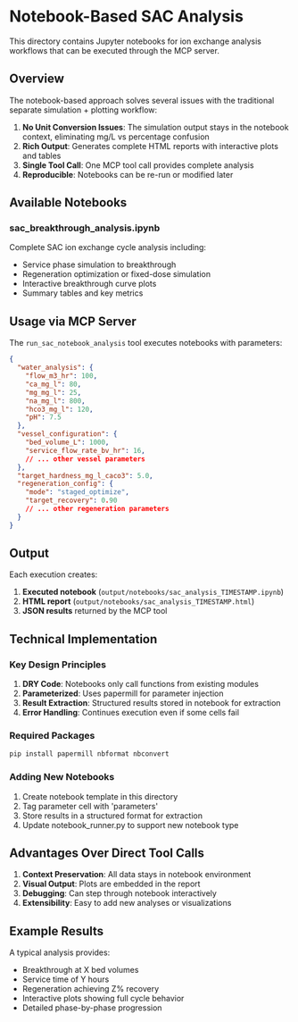 # Notebook-Based SAC Analysis

This directory contains Jupyter notebooks for ion exchange analysis workflows that can be executed through the MCP server.

## Overview

The notebook-based approach solves several issues with the traditional separate simulation + plotting workflow:

1. **No Unit Conversion Issues**: The simulation output stays in the notebook context, eliminating mg/L vs percentage confusion
2. **Rich Output**: Generates complete HTML reports with interactive plots and tables
3. **Single Tool Call**: One MCP tool call provides complete analysis
4. **Reproducible**: Notebooks can be re-run or modified later

## Available Notebooks

### sac_breakthrough_analysis.ipynb

Complete SAC ion exchange cycle analysis including:
- Service phase simulation to breakthrough
- Regeneration optimization or fixed-dose simulation
- Interactive breakthrough curve plots
- Summary tables and key metrics

## Usage via MCP Server

The `run_sac_notebook_analysis` tool executes notebooks with parameters:

```json
{
  "water_analysis": {
    "flow_m3_hr": 100,
    "ca_mg_l": 80,
    "mg_mg_l": 25,
    "na_mg_l": 800,
    "hco3_mg_l": 120,
    "pH": 7.5
  },
  "vessel_configuration": {
    "bed_volume_L": 1000,
    "service_flow_rate_bv_hr": 16,
    // ... other vessel parameters
  },
  "target_hardness_mg_l_caco3": 5.0,
  "regeneration_config": {
    "mode": "staged_optimize",
    "target_recovery": 0.90
    // ... other regeneration parameters
  }
}
```

## Output

Each execution creates:
1. **Executed notebook** (`output/notebooks/sac_analysis_TIMESTAMP.ipynb`)
2. **HTML report** (`output/notebooks/sac_analysis_TIMESTAMP.html`)
3. **JSON results** returned by the MCP tool

## Technical Implementation

### Key Design Principles

1. **DRY Code**: Notebooks only call functions from existing modules
2. **Parameterized**: Uses papermill for parameter injection
3. **Result Extraction**: Structured results stored in notebook for extraction
4. **Error Handling**: Continues execution even if some cells fail

### Required Packages

```bash
pip install papermill nbformat nbconvert
```

### Adding New Notebooks

1. Create notebook template in this directory
2. Tag parameter cell with 'parameters'
3. Store results in a structured format for extraction
4. Update notebook_runner.py to support new notebook type

## Advantages Over Direct Tool Calls

1. **Context Preservation**: All data stays in notebook environment
2. **Visual Output**: Plots are embedded in the report
3. **Debugging**: Can step through notebook interactively
4. **Extensibility**: Easy to add new analyses or visualizations

## Example Results

A typical analysis provides:
- Breakthrough at X bed volumes
- Service time of Y hours
- Regeneration achieving Z% recovery
- Interactive plots showing full cycle behavior
- Detailed phase-by-phase progression